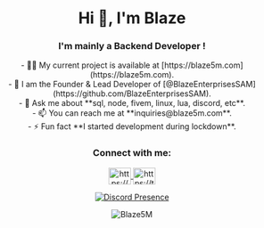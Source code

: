 <h1 align="center">Hi 👋, I'm Blaze </h1>
<h3 align="center">I'm mainly a Backend Developer !</h3>

<p align="center">
- 👨‍💻 My current project is available at [https://blaze5m.com](https://blaze5m.com).<br>
- 📝 I am the Founder & Lead Developer of [@BlazeEnterprisesSAM](https://github.com/BlazeEnterprisesSAM).<br>
- 💬 Ask me about **sql, node, fivem, linux, lua, discord, etc**.<br>
- 📫 You can reach me at **inquiries@blaze5m.com**.<br>
- ⚡ Fun fact **I started development during lockdown**.<br>
</p>

<h3 align="center">Connect with me:</h3>
<p align="center">
  <a href="https://discord.gg/blaze5M" target="blank">
    <img align="center" src="https://raw.githubusercontent.com/rahuldkjain/github-profile-readme-generator/master/src/images/icons/Social/discord.svg" alt="https://discord.gg/" height="30" width="40" />
  </a>
  <a href="https://twitter.com/blaze5M" target="blank">
    <img align="center" src="https://raw.githubusercontent.com/rahuldkjain/github-profile-readme-generator/master/src/images/icons/Social/twitter.svg" alt="https://twitter.com/" height="30" width="40" />
  </a>
</p>

<p align="center">
  <a href="https://discord.com/users/1070689080188346368">
    <img src="https://lanyard.cnrad.dev/api/1070689080188346368" alt="Discord Presence" />
  </a>
</p>

<p align="center">
  <img align="center" src="https://github-readme-streak-stats.herokuapp.com/?user=Blaze5M&" alt="Blaze5M" />
</p>
